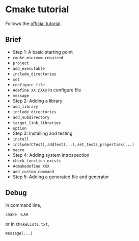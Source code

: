 # Cmake tutorial

Follows the [official tutorial](https://cmake.org/cmake-tutorial/).

## Brief

* Step 1: A basic starting point
 * `cmake_minimum_required`
 * `project`
 * `add_executable`
 * `include_directories`
 * `set`
 * `configure_file`
 * `#define XX @XX@` in configure file
 * `message`
* Step 2: Adding a library
 * `add_library`
 * `include_directories`
 * `add_subdirectory`
 * `target_link_libraries`
 * `option`
* Step 3: Installing and testing
 * `install`
 * `include(CTest)`, `addtest(...)`, `set_tests_properties(...)`
 * `macro`
* Step 4: Adding system introspection
 * `check_function_exists`
 * `#cmakedefine XXX`
 * `add_custom_command`
* Step 5: Adding a generated file and generator

## Debug

In command line,

```
cmake -LAH
```

or in `CMakeLists.txt`,

```
message(...)
``` 